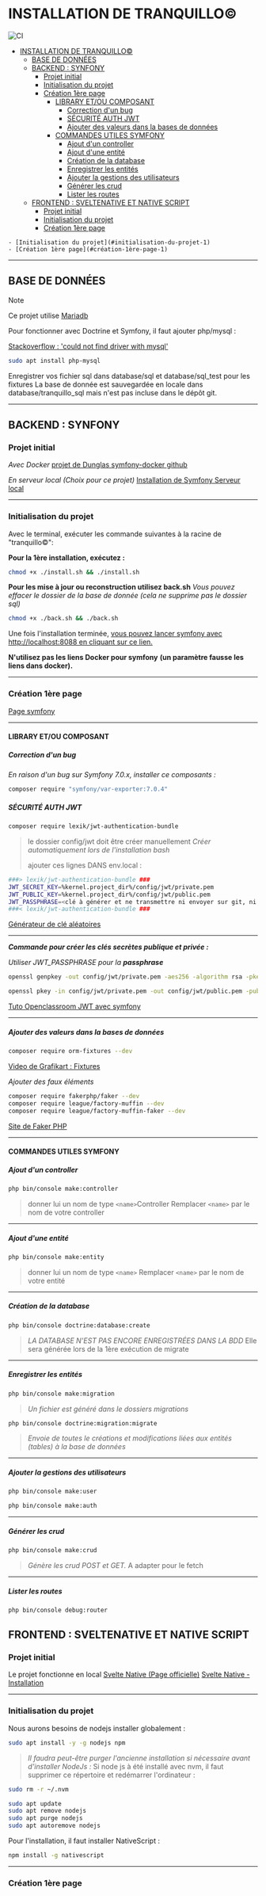 # INSTALLATION DE TRANQUILLO&copy;

![CI](https://github.com/dunglas/symfony-docker/workflows/CI/badge.svg)

<!-- TOC -->

- [INSTALLATION DE TRANQUILLO&copy;](#installation-de-tranquillo)
  - [BASE DE DONNÉES](#base-de-données)
  - [BACKEND : SYNFONY](#backend--synfony)
    - [Projet initial](#projet-initial)
    - [Initialisation du projet](#initialisation-du-projet)
    - [Création 1ère page](#création-1ère-page)
      - [LIBRARY ET/OU COMPOSANT](#library-etou-composant)
        - [Correction d'un bug](#correction-dun-bug)
        - [SÉCURITÉ AUTH JWT](#sécurité-auth-jwt)
        - [Ajouter des valeurs dans la bases de données](#ajouter-des-valeurs-dans-la-bases-de-données)
      - [COMMANDES UTILES SYMFONY](#commandes-utiles-symfony)
        - [Ajout d'un controller](#ajout-dun-controller)
        - [Ajout d'une entité](#ajout-dune-entité)
        - [Création de la database](#création-de-la-database)
        - [Enregistrer les entités](#enregistrer-les-entités)
        - [Ajouter la gestions des utilisateurs](#ajouter-la-gestions-des-utilisateurs)
        - [Générer les crud](#générer-les-crud)
        - [Lister les routes](#lister-les-routes)
  - [FRONTEND : SVELTENATIVE ET NATIVE SCRIPT](#frontend--sveltenative-et-native-script)
    - [Projet initial](#projet-initial-1)
    - [Initialisation du projet](#initialisation-du-projet-1)
    - [Création 1ère page](#création-1ère-page-1)

<!-- /TOC -->

    - [Initialisation du projet](#initialisation-du-projet-1)
    - [Création 1ère page](#création-1ère-page-1)

<!-- /TOC -->

---

## BASE DE DONNÉES

> [!NOTE]
>
> Ce projet utilise [Mariadb](https://mariadb.org/)
>
> Pour fonctionner avec Doctrine et Symfony, il faut ajouter php/mysql :
>
> [Stackoverflow : 'could not find driver with mysql'](https://stackoverflow.com/questions/43263649/symfony-an-exception-occured-in-driver-could-not-find-driver-with-mysql#answers-header)

```bash
sudo apt install php-mysql
```

Enregistrer vos fichier sql dans database/sql et database/sql_test pour les fixtures
La base de donnée est sauvegardée en locale dans database/tranquillo_sql mais n'est pas incluse dans le dépôt git.

---

## BACKEND : SYNFONY

### Projet initial

_Avec Docker_
[projet de Dunglas symfony-docker github](https://github.com/dunglas/symfony-docker/)

_En serveur local (Choix pour ce projet)_
[Installation de Symfony Serveur local](https://grafikart.fr/tutoriels/installation-symfony-2180)

---

### Initialisation du projet

Avec le terminal, exécuter les commande suivantes à la racine de "tranquillo&copy;":

**Pour la 1ère installation, exécutez :**

```bash
chmod +x ./install.sh && ./install.sh
```

**Pour les mise à jour ou reconstruction utilisez back.sh**
_Vous pouvez effacer le dossier de la base de donnée_
_(cela ne supprime pas le dossier sql)_

```bash
chmod +x ./back.sh && ./back.sh
```

Une fois l'installation terminée, [vous pouvez lancer symfony avec http://localhost:8088 en cliquant sur ce lien.](http://localhost:8088)

**N'utilisez pas les liens Docker pour symfony**
**(un paramètre fausse les liens dans docker).**

---

### Création 1ère page

[Page symfony](https://symfony.com/doc/current/page_creation.html)

---

#### LIBRARY ET/OU COMPOSANT

##### Correction d'un bug

_En raison d'un bug sur Symfony 7.0.x, installer ce composants :_

```bash
composer require "symfony/var-exporter:7.0.4"
```

##### SÉCURITÉ AUTH JWT

```bash
composer require lexik/jwt-authentication-bundle
```

> le dossier config/jwt doit être créer manuellement
> _Créer automatiquement lors de l'installation bash_
>
> ajouter ces lignes DANS env.local :

```bash
###> lexik/jwt-authentication-bundle ###
JWT_SECRET_KEY=%kernel.project_dir%/config/jwt/private.pem
JWT_PUBLIC_KEY=%kernel.project_dir%/config/jwt/public.pem
JWT_PASSPHRASE=<clé à générer et ne transmettre ni envoyer sur git, ni sur quelconque dépôt distant>
###< lexik/jwt-authentication-bundle ###
```

[Générateur de clé aléatoires](https://pwpush.com/fr/pages/generate_key)

---

**_Commande pour créer les clés secrètes publique et privée :_**

_Utiliser JWT_PASSPHRASE pour la **passphrase**_

```bash
openssl genpkey -out config/jwt/private.pem -aes256 -algorithm rsa -pkeyopt rsa_keygen_bits:4096
```

```bash
openssl pkey -in config/jwt/private.pem -out config/jwt/public.pem -pubout
```

[Tuto Openclassroom JWT avec symfony](https://openclassrooms.com/fr/courses/7709361-construisez-une-api-rest-avec-symfony/7795148-authentifiez-et-autorisez-les-utilisateurs-de-l-api-avec-jwt#/id/r-7795140)

---

##### Ajouter des valeurs dans la bases de données

```bash
composer require orm-fixtures --dev
```

[Video de Grafikart : Fixtures](https://grafikart.fr/tutoriels/symfony-fixtures-2198)

_Ajouter des faux éléments_

```bash
composer require fakerphp/faker --dev
composer require league/factory-muffin --dev
composer require league/factory-muffin-faker --dev
```

[Site de Faker PHP](https://fakerphp.github.io/)

---

#### COMMANDES UTILES SYMFONY

##### Ajout d'un controller

```bash
php bin/console make:controller
```

> donner lui un nom de type `<name>`Controller
> Remplacer `<name>` par le nom de votre controller

---

##### Ajout d'une entité

```bash
php bin/console make:entity
```

> donner lui un nom de type `<name>`
> Remplacer `<name>` par le nom de votre entité

---

##### Création de la database

```bash
php bin/console doctrine:database:create
```

> _LA DATABASE N'EST PAS ENCORE ENREGISTRÉES DANS LA BDD_
> Elle sera générée lors de la 1ère exécution de migrate

---

##### Enregistrer les entités

```bash
php bin/console make:migration
```

> _Un fichier est généré dans le dossiers migrations_

```bash
php bin/console doctrine:migration:migrate
```

> _Envoie de toutes le créations et modifications liées aux entités (tables) à la base de données_

---

##### Ajouter la gestions des utilisateurs

```bash
php bin/console make:user
```

```bash
php bin/console make:auth
```

---

##### Générer les crud

```bash
php bin/console make:crud
```

> _Génère les crud POST et GET._
> A adapter pour le fetch

---

##### Lister les routes

```bash
php bin/console debug:router
```

## FRONTEND : SVELTENATIVE ET NATIVE SCRIPT

### Projet initial

Le projet fonctionne en local
[Svelte Native (Page officielle)](https://svelte-native.technology/)
[Svelte Native - Installation](https://svelte-native.technology/blog/svelte-native-quick-start)

---

### Initialisation du projet

Nous aurons besoins de nodejs installer globalement :

```bash
sudo apt install -y -g nodejs npm
```

> _Il faudra peut-être purger l'ancienne installation si nécessaire avant d'installer NodeJs :_
> Si node js à été installé avec nvm, il faut supprimer ce répertoire et redémarrer l'ordinateur :

```bash
sudo rm -r ~/.nvm
```

```bash
sudo apt update
sudo apt remove nodejs
sudo apt purge nodejs
sudo apt autoremove nodejs
```

Pour l'installation, il faut installer NativeScript :

```bash
npm install -g nativescript
```

---

### Création 1ère page
